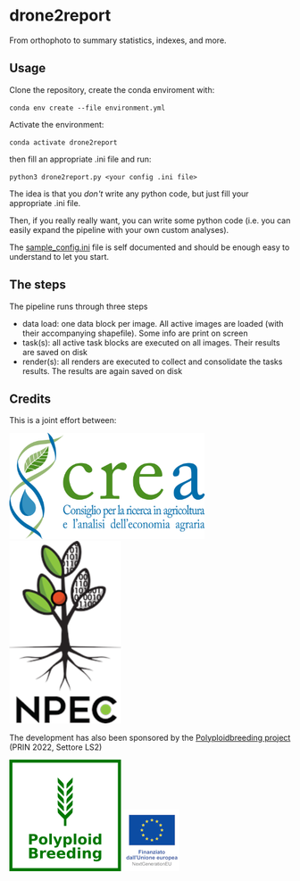 # drone2report
From orthophoto to summary statistics, indexes, and more.

## Usage

Clone the repository, create the conda enviroment with:

`conda env create --file environment.yml`

Activate the environment:

`conda activate drone2report`

then fill an appropriate .ini file and run:

`python3 drone2report.py <your config .ini file>`

The idea is that you *don't* write any python code, but just fill your appropriate .ini file.

Then, if you really really want, you can write some python code (i.e. you can easily expand the pipeline with your own custom analyses).

The 
[sample_config.ini](sample_config.ini) file is self documented and should be enough easy to understand to let you start.

## The steps

The pipeline runs through three steps

- data load: one data block per image. All active images are loaded (with their accompanying shapefile). Some info are print on screen
- task(s): all active task blocks are executed on all images. Their results are saved on disk
- render(s): all renders are executed to collect and consolidate the tasks results. The results are again saved on disk

## Credits

This is a joint effort between:

[<img src="PR/crea_logo.png" width=350>](https://www.crea.gov.it/)
[<img src="PR/NPEC_logo.png" width=200>](https://www.npec.nl/)


The development has also been sponsored by the [Polyploidbreeding project](https://polyploidbreeding.ibba.cnr.it/) (PRIN 2022, Settore LS2)

[<img src="PR/polyploidbreeding_logo.png" width=200>](https://polyploidbreeding.ibba.cnr.it/)
<img src="PR/EU_logo.jpg">
